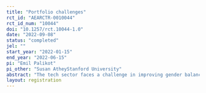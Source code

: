 ```yaml
---
title: "Portfolio challenges"
rct_id: "AEARCTR-0010044"
rct_id_num: "10044"
doi: "10.1257/rct.10044-1.0"
date: "2022-09-08"
status: "completed"
jel: ""
start_year: "2022-01-15"
end_year: "2022-06-15"
pi: "Emil Palikot"
pi_other: "Susan AtheyStanford University"
abstract: "The tech sector faces a challenge in improving gender balance. Various strategies of addressing it has been hypothesized, but we lack empirical evidence of their effectiveness. In this research, we study effectiveness of a targeted training program that helps develop portfolio items that signal skills and practical experience on the probability of finding a job in the tech industry. "
layout: registration
---
```


